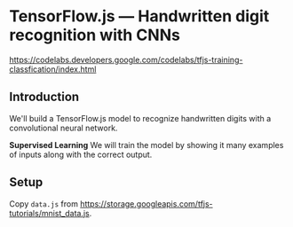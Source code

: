 # TensorFlow.js — Handwritten digit recognition with CNNs

https://codelabs.developers.google.com/codelabs/tfjs-training-classfication/index.html

## Introduction

We'll build a TensorFlow.js model to recognize handwritten digits with a convolutional neural network.

**Supervised Learning** We will train the model by showing it many examples of inputs along with the correct output.

## Setup

Copy `data.js` from https://storage.googleapis.com/tfjs-tutorials/mnist_data.js.

